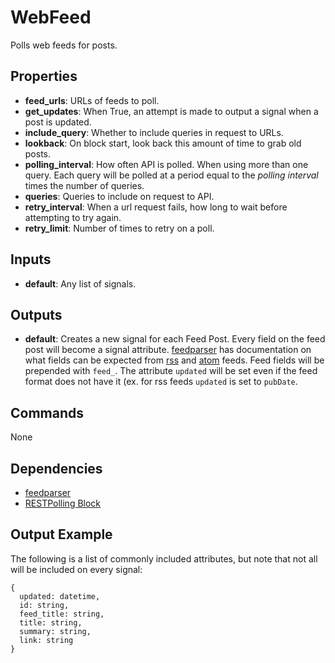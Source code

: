 WebFeed
=======
Polls web feeds for posts.

Properties
----------
- **feed_urls**: URLs of feeds to poll.
- **get_updates**: When True, an attempt is made to output a signal when a post is updated.
- **include_query**: Whether to include queries in request to URLs.
- **lookback**: On block start, look back this amount of time to grab old posts.
- **polling_interval**: How often API is polled. When using more than one query. Each query will be polled at a period equal to the *polling interval* times the number of queries.
- **queries**: Queries to include on request to API.
- **retry_interval**: When a url request fails, how long to wait before attempting to try again.
- **retry_limit**: Number of times to retry on a poll.

Inputs
------
- **default**: Any list of signals.

Outputs
-------
- **default**: Creates a new signal for each Feed Post. Every field on the feed post will become a signal attribute. [feedparser](https://pythonhosted.org/feedparser/index.html) has documentation on what fields can be expected from [rss](https://pythonhosted.org/feedparser/common-rss-elements.html) and [atom](https://pythonhosted.org/feedparser/common-atom-elements.html) feeds. Feed fields will be prepended with `feed_`. The attribute `updated` will be set even if the feed format does not have it (ex. for rss feeds `updated` is set to `pubDate`.

Commands
--------
None

Dependencies
------------
-   [feedparser](https://pypi.python.org/pypi/feedparser)
-   [RESTPolling Block](https://github.com/nio-blocks/rest_polling/blob/master/rest_polling_base.py)

Output Example
--------------
The following is a list of commonly included attributes, but note that not all will be included on every signal:
```
{
  updated: datetime,
  id: string,
  feed_title: string,
  title: string,
  summary: string,
  link: string
}
```

